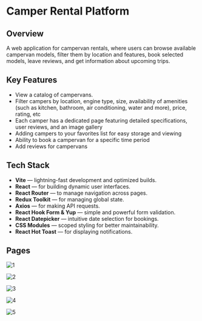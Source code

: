 # Camper Rental Platform

## Overview

A web application for campervan rentals, where users can browse available
campervan models, filter them by location and features, book selected models,
leave reviews, and get information about upcoming trips.

## Key Features

- View a catalog of campervans.
- Filter campers by location, engine type, size, availability of amenities (such
  as kitchen, bathroom, air conditioning, water and more), price, rating, etc
- Each camper has a dedicated page featuring detailed specifications, user
  reviews, and an image gallery
- Adding campers to your favorites list for easy storage and viewing
- Ability to book a campervan for a specific time period
- Add reviews for campervans

## Tech Stack

- **Vite** — lightning-fast development and optimized builds.
- **React** — for building dynamic user interfaces.
- **React Router** — to manage navigation across pages.
- **Redux Toolkit** — for managing global state.
- **Axios** — for making API requests.
- **React Hook Form & Yup** — simple and powerful form validation.
- **React Datepicker** — intuitive date selection for bookings.
- **CSS Modules** — scoped styling for better maintainability.
- **React Hot Toast** — for displaying notifications.

## Pages
![1](https://github.com/user-attachments/assets/63ac2229-d058-4997-adca-6afc70d49dff)

![2](https://github.com/user-attachments/assets/69fd29f4-5335-465f-8436-0d8437a27a35)

![3](https://github.com/user-attachments/assets/3bff0065-5fb1-4a63-b4bb-da0dd8edfbb2)

![4](https://github.com/user-attachments/assets/216043f1-cf71-4a06-bfd5-a6a5fb8165e8)

![5](https://github.com/user-attachments/assets/fa277a85-2492-4c11-8bef-d8b108a217ae)





